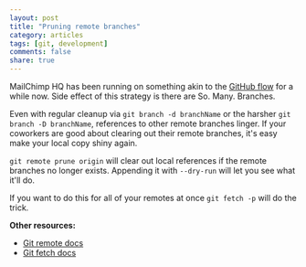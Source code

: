 ```yaml
---
layout: post
title: "Pruning remote branches"
category: articles
tags: [git, development]
comments: false
share: true
---
```


MailChimp HQ has been running on something akin to the [GitHub flow](https://guides.github.com/introduction/flow/) for a while now. Side effect of this strategy is there are So. Many. Branches.

Even with regular cleanup via `git branch -d branchName` or the harsher `git branch -D branchName`, references to other remote branches linger. If your coworkers are good about clearing out their remote branches, it's easy make your local copy shiny again.

`git remote prune origin` will clear out local references if the remote branches no longer exists. Appending it with `--dry-run` will let you see what it'll do.

If you want to do this for all of your remotes at once `git fetch -p` will do the trick.



**Other resources:**

* [Git remote docs](https://git-scm.com/docs/git-remote)
* [Git fetch docs](https://git-scm.com/docs/git-fetch)
